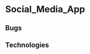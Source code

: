 # Social_Media_App

<!--
NPM Packages

Backend ---
[dotenv] = Loads environment variables.
[express] = Is a backend web app framework for building RESTful APIs with Nodejs.
[mongoose] = Helps us connect to mongoDB.
[nodemon] = It simply restarts the nodejs app whenever it sees changes in the file.
[bcrypt] = A library to help you hash passwords.

[helmet] = It helps you secure your express apps by setting various HTTP headers.
[morgan] = HTTP request logger middleware for node.js

Frontend ---

 -->

## Bugs

## Technologies

<!--
MONGODB:
  PROJECT(Social Media App)
  Username(angelsoto)
  Password(nNqwEB8bRfZlYOxv)
 -->
